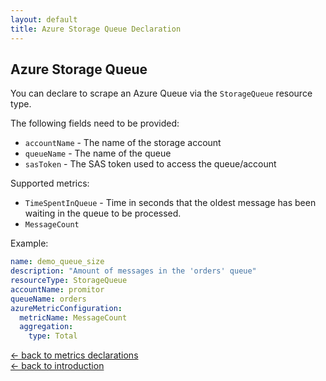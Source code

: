 ```yaml
---
layout: default
title: Azure Storage Queue Declaration
---
```


## Azure Storage Queue
You can declare to scrape an Azure Queue via the `StorageQueue` resource type.

The following fields need to be provided:
- `accountName` - The name of the storage account
- `queueName` - The name of the queue
- `sasToken` - The SAS token used to access the queue/account

Supported metrics:
- `TimeSpentInQueue` - Time in seconds that the oldest message has been waiting in the queue to be processed.
- `MessageCount`

Example:
```yaml
name: demo_queue_size
description: "Amount of messages in the 'orders' queue"
resourceType: StorageQueue
accountName: promitor
queueName: orders
azureMetricConfiguration:
  metricName: MessageCount
  aggregation:
    type: Total
```

[&larr; back to metrics declarations](/configuration/metrics)<br />
[&larr; back to introduction](/)
